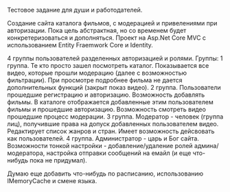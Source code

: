 Тестовое задание для души и работодателей.

Создание сайта каталога фильмов, с модерацией и привелениями при авторизации. Пока цель абстрактная, но со временем будет конкретеризоваться и дополняться.
Проект на Asp.Net Core MVC с использованием Entity Fraemwork Core и Identity. 

4 группы пользователей разделенных авторизацией и ролями.
Группы:
1 группа. Те кто просто зашел посмотреть каталог. Показывается все видео, которые прошли модерацию (далее с возможностью фильтрации). При просмотре подробнее фильма не дается дополнительных функций (закрыт показ видео).
2 группа. Пользователи прошедшие регистрацию и авторизацию. Возможность добавлять фильмы. В каталоге отображается добавленные этим пользователем фильмы и прошедшие авторизацию. Возможность смотреть видео прошедшие процесс модерации.
3 группа. Модератор - человек (группа лиц), получившие права на допуск добавленных пользователем видео. Редактирует список жанров и стран. Имеет возможность дейсвовать как пользователей.
4 группа. Администратор - царь и Бог сайта. Возможности тонкой настройки - добавление/удаление ролей админа/модератора, настройка отправки сообщений на емайл (и еще что-нибудь пока не придумал).

Думаю еще добавить что-нибудь по расписанию, использованию IMemoryCache и смене языка.
